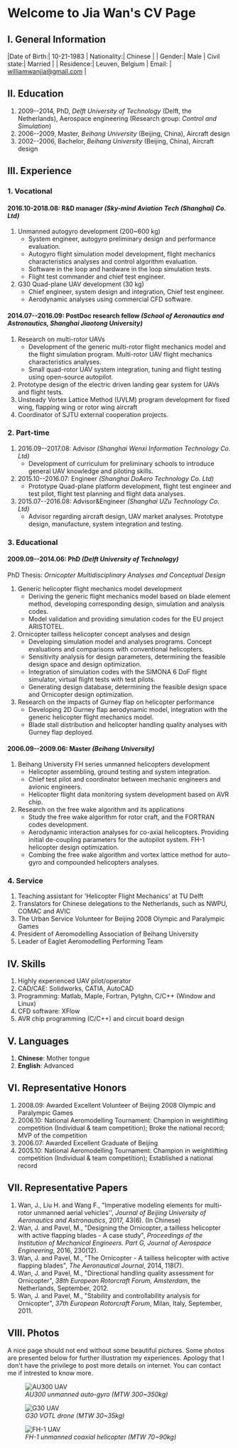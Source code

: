# Welcome to Jia Wan's CV  Page

## I. General Information

 |Date of Birth:|  10-21-1983  |     Nationality:|  Chinese |
 |       Gender:| 	Male       |     Civil state:|  Married |
 |    Residence:|  Leuven, Belgium   |  Email:  |   williamwanjia@gmail.com |

## II. Education

1. 2009--2014, PhD, *Delft University of Technology* (Delft, the Netherlands), Aerospace engineering (Research group: *Control and Simulation*)
2. 2006--2009, Master, *Beihang University* (Beijing, China), Aircraft design
3. 2002--2006, Bachelor, *Beihang University* (Beijing, China), Aircraft design


## III. Experience

### 1. Vocational

#### 2016.10-2018.08: R&D manager *(Sky-mind Aviation Tech (Shanghai) Co. Ltd)*

1. Unmanned autogyro development (200~600 kg)
    * System engineer, autogyro preliminary design and performance evaluation.
    * Autogyro flight simulation model development, flight mechanics characteristics analyses and control algorithm evaluation.
    * Software in the loop and hardware in the loop simulation tests.
    * Flight test commander and chief test engineer.
2. G30 Quad-plane UAV development (30 kg)
    * Chief engineer, system design and integration, Chief test engineer.
    * Aerodynamic analyses using commercial CFD software.
    
#### 2014.07--2016.09: PostDoc research fellow *(School of Aeronautics and Astronautics, Shanghai Jiaotong University)*
1. Research on multi-rotor UAVs
    * Development of the generic multi-rotor flight mechanics model and the flight simulation program. Multi-rotor UAV flight mechanics characteristics analyses.
    * Small quad-rotor UAV system integration, tuning and flight testing using open-source autopilot.
2. Prototype design of the electric driven landing gear system for UAVs and flight tests.
3. Unsteady Vortex Lattice Method (UVLM) program development for fixed wing, flapping wing or rotor wing aircraft
4. Coordinator of SJTU external cooperation projects.

### 2. Part-time
1. 2016.09--2017.08: Advisor *(Shanghai Wenxi Information Technology Co. Ltd)*
    * Development of curriculum for preliminary schools to introduce general UAV knowledge and piloting skills.
2. 2015.10--2016.07: Engineer *(Shanghai DoAero Technology Co. Ltd)*
    * Prototype Quad-plane platform development, flight test engineer and test pilot, flight test planning and flight data analyses.
3. 2015.07--2016.08: Advisor&Engineer *(Shanghai UZu Technology Co. Ltd)*
    * Advisor regarding aircraft design, UAV market analyses. Prototype design, manufacture, system integration and testing.
    
### 3. Educational

#### 2009.09--2014.06: PhD *(Delft University of Technology)*
PhD Thesis: *Ornicopter Multidisciplinary Analyses and Conceptual Design*
1. Generic helicopter flight mechanics model development
    * Deriving the generic flight mechanics model based on blade element method, developing corresponding design, simulation and analysis codes.
	* Model validation and providing simulation codes for the EU project ARISTOTEL.
2. Ornicopter tailless helicopter concept analyses and design
    * Developing simulation model and analyses programs. Concept evaluations and comparisons with conventional helicopters.
	* Sensitivity analysis for design parameters, determining the feasible design space and design optimization.
	* Integration of simulation codes with the SIMONA 6 DoF flight simulator, virtual flight tests with test pilots.
	* Generating design database, determining the feasible design space and Ornicopter design optimization.
3. Research on the impacts of Gurney flap on helicopter performance
    * Developing 2D Gurney flap aerodynamic model, integration with the generic helicopter flight mechanics model.
	* Blade stall distribution and helicopter handling quality analyses with Gurney flap deployed.

#### 2006.09--2009.06: Master *(Beihang University)*
1. Beihang University FH series unmanned helicopters development
	* Helicopter assembling, ground testing and system integration.
	* Chief test pilot and coordinator between mechanic engineers and avionic engineers.
	* Helicopter flight data monitoring system development based on AVR chip.
2. Research on the free wake algorithm and its applications
	* Study the free wake algorithm for rotor craft, and the FORTRAN codes development.
	* Aerodynamic interaction analyses for co-axial helicopters. Providing initial de-coupling parameters for the autopilot system. FH-1 helicopter design optimization.
	* Combing the free wake algorithm and vortex lattice method for auto-gyro and compounded helicopters analyses.

### 4. Service
1. Teaching assistant for 'Helicopter Flight Mechanics' at TU Delft
2. Translators for Chinese delegations to the Netherlands, such as NWPU, COMAC and AVIC
3. The Urban Service Volunteer for Beijing 2008 Olympic and Paralympic Games
4. President of Aeromodelling Association of Beihang University
5. Leader of Eaglet Aeromodelling Performing Team

## IV. Skills
1. Highly experienced UAV pilot/operator
2. CAD/CAE: Solidworks, CATIA, AutoCAD
3. Programming: Matlab, Maple, Fortran, Pytghn, C/C++ (Window and Linux)
4. CFD software: XFlow
5. AVR chip programming (C/C++) and circuit board design

## V. Languages

1. **Chinese**: Mother tongue
2. **English**: Advanced


## VI. Representative Honors

1. 2008.09: Awarded Excellent Volunteer of Beijing 2008 Olympic and Paralympic Games
2. 2006.10: National Aeromodelling Tournament: Champion in weightlifting competition (Individual & team competition); Broke the national record; MVP of the competition
3. 2006.07: Awarded Excellent Graduate of Beijing 
4. 2005.10: National Aeromodelling Tournament: Champion in weightlifting competition (Individual & team competition); Established a national record
	
## VII. Representative Papers
1. Wan, J., Liu H. and Wang F., "Imperative modeling elements for multi-rotor unmanned aerial vehicles'', *Journal of Beijing University of Aeronautics and Astronautics*, 2017, 43(6). (In Chinese)
2. Wan, J. and Pavel, M., "Designing the Ornicopter, a tailless helicopter with active flapping blades - A case study", *Proceedings of the Institution of Mechanical Engineers. Part G, Journal of Aerospace Engineering*, 2016, 230(12).
3. Wan, J. and Pavel, M., "The Ornicopter - A tailless helicopter with active flapping blades", *The Aeronautical Journal*, 2014, 118(7).
4. Wan, J. and Pavel, M., "Directional handling quality assessment for Ornicopter", *38th European Rotorcraft Forum, Amsterdam*, the Netherlands, September, 2012.
5. Wan, J. and Pavel, M., "Stability and controllability analysis for Ornicopter", *37th European Rotorcraft Forum*, Milan, Italy, September, 2011.

## VIII. Photos
A nice page should not end without some beautiful pictures. Some photos are presented below for further illustration my experiences.
Apology that I don't have the privilege to post more details on internet. You can contact me if intrested to know more.

<figure>
<img src="AU300.jpg" alt="AU300 UAV">
<figcaption><i>AU300 unmanned auto-gyro (MTW 300~350kg)</i></figcaption>
</figure>

<figure>
<img src="G30.jpg" alt="G30 UAV">
<figcaption><i>G30 VOTL drone (MTW 30~35kg)</i></figcaption>
</figure>

<figure>
<img src="FH1.jpg" alt="FH-1 UAV">
<figcaption><i>FH-1 unmanned coaxial helicopter (MTW 70~90kg)</i></figcaption>
</figure>

